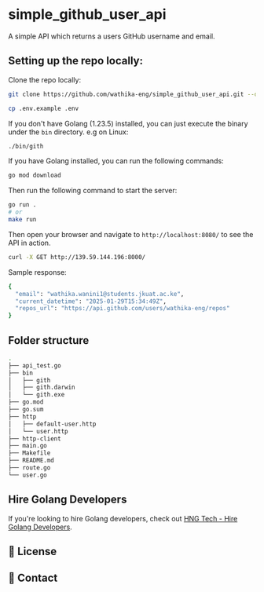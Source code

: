 # simple_github_user_api
A simple API which returns a users GitHub username and email.

## Setting up the repo locally:

Clone the repo locally:
```bash
git clone https://github.com/wathika-eng/simple_github_user_api.git --depth 1 && cd simple_github_user_api
```
```bash
cp .env.example .env
```
If you don't have Golang (1.23.5) installed, you can just execute the binary under the `bin` directory.
e.g on Linux:
```bash
./bin/gith
```

If you have Golang installed, you can run the following commands:
```bash
go mod download
```

Then run the following command to start the server:
```bash
go run .
# or
make run
```

Then open your browser and navigate to `http://localhost:8080/` to see the API in action.
```bash
curl -X GET http://139.59.144.196:8000/
```

Sample response:
```bash
{
  "email": "wathika.wanini1@students.jkuat.ac.ke",
  "current_datetime": "2025-01-29T15:34:49Z",
  "repos_url": "https://api.github.com/users/wathika-eng/repos"
}
```

## Folder structure

```bash
.
├── api_test.go
├── bin
│   ├── gith
│   ├── gith.darwin
│   └── gith.exe
├── go.mod
├── go.sum
├── http
│   ├── default-user.http
│   └── user.http
├── http-client
├── main.go
├── Makefile
├── README.md
├── route.go
└── user.go
```

## Hire Golang Developers

If you're looking to hire Golang developers, check out [HNG Tech - Hire Golang Developers](https://hng.tech/hire/golang-developers).

## 📝 License


## 📢 Contact
